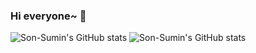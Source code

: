 ### Hi everyone~ 👋

![Son-Sumin's GitHub stats](https://github-readme-stats.vercel.app/api?username=Son-Sumin&&show_icons=true&theme=tokyonight)
![Son-Sumin's GitHub stats](https://github-readme-stats.vercel.app/api/top-langs/?username=Son-Sumin&show_icons=true&hide_border=true&title_color=004386&icon_color=004386&layout=compact)
